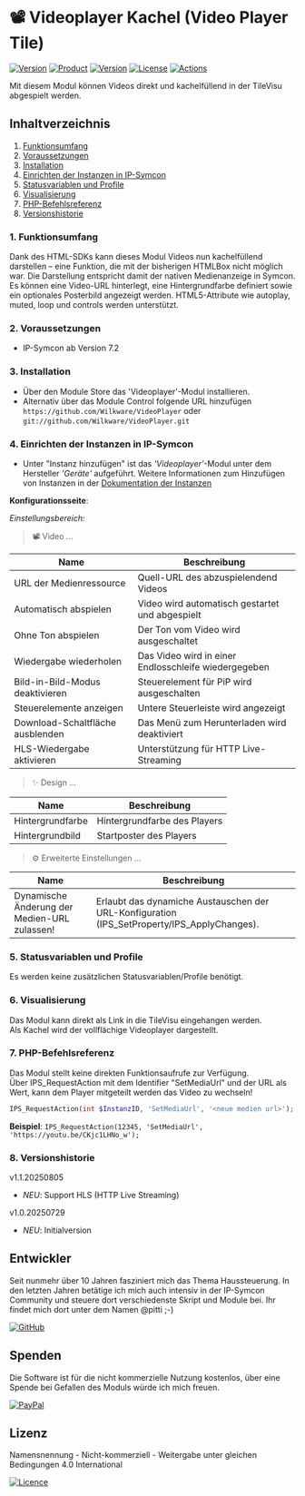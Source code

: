 # 📽️ Videoplayer Kachel (Video Player Tile)

[![Version](https://img.shields.io/badge/Symcon-PHP--Modul-red.svg?style=flat-square)](https://www.symcon.de/service/dokumentation/entwicklerbereich/sdk-tools/sdk-php/)
[![Product](https://img.shields.io/badge/Symcon%20Version-7.2-blue.svg?style=flat-square)](https://www.symcon.de/produkt/)
[![Version](https://img.shields.io/badge/Modul%20Version-1.1.20250805-orange.svg?style=flat-square)](https://github.com/Wilkware/VideoPlayer)
[![License](https://img.shields.io/badge/License-CC%20BY--NC--SA%204.0-green.svg?style=flat-square)](https://creativecommons.org/licenses/by-nc-sa/4.0/)
[![Actions](https://img.shields.io/github/actions/workflow/status/wilkware/VideoPlayer/ci.yml?branch=main&label=CI&style=flat-square)](https://github.com/Wilkware/VideoPlayer/actions)

Mit diesem Modul können Videos direkt und kachelfüllend in der TileVisu abgespielt werden.

## Inhaltverzeichnis

1. [Funktionsumfang](#user-content-1-funktionsumfang)
2. [Voraussetzungen](#user-content-2-voraussetzungen)
3. [Installation](#user-content-3-installation)
4. [Einrichten der Instanzen in IP-Symcon](#user-content-4-einrichten-der-instanzen-in-ip-symcon)
5. [Statusvariablen und Profile](#user-content-5-statusvariablen-und-profile)
6. [Visualisierung](#user-content-6-visualisierung)
7. [PHP-Befehlsreferenz](#user-content-7-php-befehlsreferenz)
8. [Versionshistorie](#user-content-8-versionshistorie)

### 1. Funktionsumfang

Dank des HTML-SDKs kann dieses Modul Videos nun kachelfüllend darstellen – eine Funktion, die mit der bisherigen HTMLBox nicht möglich war. Die Darstellung entspricht damit der nativen Medienanzeige in Symcon. Es können eine Video-URL hinterlegt, eine Hintergrundfarbe definiert sowie ein optionales Posterbild angezeigt werden. HTML5-Attribute wie autoplay, muted, loop und controls werden unterstützt.

### 2. Voraussetzungen

* IP-Symcon ab Version 7.2

### 3. Installation

* Über den Module Store das 'Videoplayer'-Modul installieren.
* Alternativ über das Module Control folgende URL hinzufügen  
`https://github.com/Wilkware/VideoPlayer` oder `git://github.com/Wilkware/VideoPlayer.git`

### 4. Einrichten der Instanzen in IP-Symcon

* Unter "Instanz hinzufügen" ist das _'Videoplayer'_-Modul unter dem Hersteller _'Geräte'_ aufgeführt.
Weitere Informationen zum Hinzufügen von Instanzen in der [Dokumentation der Instanzen](https://www.symcon.de/service/dokumentation/konzepte/instanzen/#Instanz_hinzufügen)

__Konfigurationsseite__:

_Einstellungsbereich:_

> 📽️ Video ...

Name                              | Beschreibung
--------------------------------- | -------------------------------------------
URL der Medienressource           | Quell-URL des abzuspielendend Videos
Automatisch abspielen             | Video wird automatisch gestartet und abgespielt
Ohne Ton abspielen                | Der Ton vom Video wird ausgeschaltet
Wiedergabe wiederholen            | Das Video wird in einer Endlosschleife wiedergegeben
Bild-in-Bild-Modus deaktivieren   | Steuerelement für PiP wird ausgeschalten
Steuerelemente anzeigen           | Untere Steuerleiste wird angezeigt
Download-Schaltfläche ausblenden  | Das Menü zum Herunterladen wird deaktiviert
HLS-Wiedergabe aktivieren         | Unterstützung für HTTP Live-Streaming

> ✨ Design ...

Name                              | Beschreibung
--------------------------------- | -------------------------------------------
Hintergrundfarbe                  | Hintergrundfarbe des Players
Hintergrundbild                   | Startposter des Players

> ⚙️ Erweiterte Einstellungen  ...

Name                              | Beschreibung
--------------------------------- | -------------------------------------------
Dynamische Änderung der Medien-URL zulassen! | Erlaubt das dynamiche Austauschen der URL-Konfiguration (IPS_SetProperty/IPS_ApplyChanges).

### 5. Statusvariablen und Profile

Es werden keine zusätzlichen Statusvariablen/Profile benötigt.

### 6. Visualisierung

Das Modul kann direkt als Link in die TileVisu eingehangen werden.  
Als Kachel wird der vollflächige Videoplayer dargestellt.

### 7. PHP-Befehlsreferenz

Das Modul stellt keine direkten Funktionsaufrufe zur Verfügung.  
Über IPS_RequestAction mit dem Identifier "SetMediaUrl" und der URL als Wert, kann dem Player mitgeteilt werden das Video zu wechseln!

```php
IPS_RequestAction(int $InstanzID, 'SetMediaUrl', '<neue medien url>');
```

__Beispiel__: `IPS_RequestAction(12345, 'SetMediaUrl', 'https://youtu.be/CKjc1LHNo_w');`


### 8. Versionshistorie

v1.1.20250805

* _NEU_: Support HLS (HTTP Live Streaming)

v1.0.20250729

* _NEU_: Initialversion

## Entwickler

Seit nunmehr über 10 Jahren fasziniert mich das Thema Haussteuerung. In den letzten Jahren betätige ich mich auch intensiv in der IP-Symcon Community und steuere dort verschiedenste Skript und Module bei. Ihr findet mich dort unter dem Namen @pitti ;-)

[![GitHub](https://img.shields.io/badge/GitHub-@wilkware-181717.svg?style=for-the-badge&logo=github)](https://wilkware.github.io/)

## Spenden

Die Software ist für die nicht kommerzielle Nutzung kostenlos, über eine Spende bei Gefallen des Moduls würde ich mich freuen.

[![PayPal](https://img.shields.io/badge/PayPal-spenden-00457C.svg?style=for-the-badge&logo=paypal)](https://www.paypal.com/cgi-bin/webscr?cmd=_s-xclick&hosted_button_id=8816166)

## Lizenz

Namensnennung - Nicht-kommerziell - Weitergabe unter gleichen Bedingungen 4.0 International

[![Licence](https://img.shields.io/badge/License-CC_BY--NC--SA_4.0-EF9421.svg?style=for-the-badge&logo=creativecommons)](https://creativecommons.org/licenses/by-nc-sa/4.0/)
